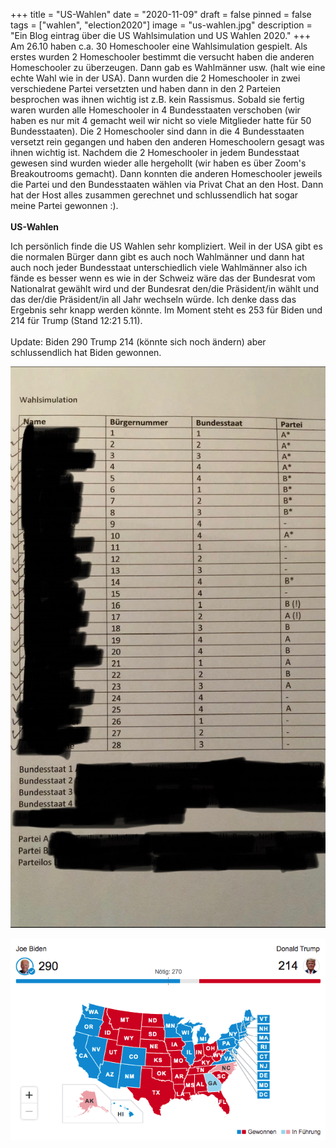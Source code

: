 +++
title = "US-Wahlen"
date = "2020-11-09"
draft = false
pinned = false
tags = ["wahlen", "election2020"]
image = "us-wahlen.jpg"
description = "Ein Blog eintrag über die US Wahlsimulation und US Wahlen 2020."
+++
Am 26.10 haben c.a. 30 Homeschooler eine Wahlsimulation gespielt. Als erstes wurden 2 Homeschooler bestimmt die versucht haben die anderen Homeschooler zu überzeugen. Dann gab es Wahlmänner usw. (halt wie eine echte Wahl wie in der USA). Dann wurden die 2 Homeschooler in zwei verschiedene Partei versetzten und haben dann in den 2 Parteien besprochen was ihnen wichtig ist z.B. kein Rassismus. Sobald sie fertig waren wurden alle Homeschooler in 4 Bundesstaaten verschoben (wir haben es nur mit 4 gemacht weil wir nicht so viele Mitglieder hatte für 50 Bundesstaaten). Die 2 Homeschooler sind dann in die 4 Bundesstaaten versetzt rein gegangen und haben den anderen Homeschoolern gesagt was ihnen wichtig ist. Nachdem die 2 Homeschooler in jedem Bundesstaat gewesen sind wurden wieder alle hergehollt (wir haben es über Zoom's Breakoutrooms gemacht). Dann konnten die anderen Homeschooler jeweils die Partei und den Bundesstaaten wählen via Privat Chat an den Host. Dann hat der Host alles zusammen gerechnet und schlussendlich hat sogar meine Partei gewonnen :).\
\
**US-Wahlen**

Ich persönlich finde die US Wahlen sehr kompliziert. Weil in der USA gibt es die normalen Bürger dann gibt es auch noch Wahlmänner und dann hat auch noch jeder Bundesstaat unterschiedlich viele Wahlmänner also ich fände es besser wenn es wie in der Schweiz wäre das der Bundesrat vom Nationalrat gewählt wird und der Bundesrat den/die Präsident/in wählt und das der/die Präsident/in all Jahr wechseln würde. Ich denke dass das Ergebnis sehr knapp werden könnte. Im Moment steht es 253 für Biden und 214 für Trump (Stand 12:21 5.11).\
\
Update: Biden 290 Trump 214 (könnte sich noch ändern) aber schlussendlich hat Biden gewonnen.

![](img_8076.jpg)

![](bidenvstrump.png)
